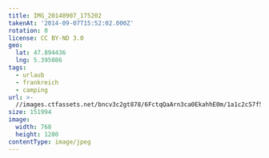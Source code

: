 ```yaml
---
title: IMG_20140907_175202
takenAt: '2014-09-07T15:52:02.000Z'
rotation: 0
license: CC BY-ND 3.0
geo:
  lat: 47.894436
  lng: 5.395086
tags:
  - urlaub
  - frankreich
  - camping
url: >-
  //images.ctfassets.net/bncv3c2gt878/6FctqQaArn3ca0EkahhE0m/1a1c2c57f5672977936e54b1cbfa2598/img_20140907_175202_28234100421_o
size: 151994
image:
  width: 768
  height: 1280
contentType: image/jpeg
---
```


